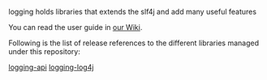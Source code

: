 logging holds libraries that extends the slf4j and add many useful features

You can read the user guide in [our Wiki](../../wiki/Home).

Following is the list of release references to the different libraries managed under this repository:


[logging-api](http://search.maven.org/#search%7Cga%7C1%7Cg%3A%22com.cisco.oss.foundation%22%20AND%20a%3A%22logging-api%22)
[logging-log4j](http://search.maven.org/#search%7Cga%7C1%7Cg%3A%22com.cisco.oss.foundation%22%20AND%20a%3A%22logging-log4j%22)  

